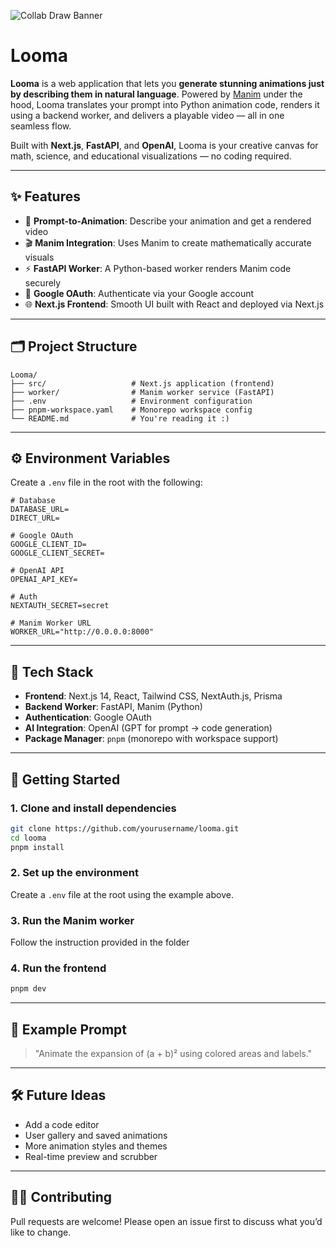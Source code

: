 
![Collab Draw Banner](https://gold-legislative-tuna-190.mypinata.cloud/ipfs/bafybeicvxkdtg6srwve5igmi7vggitwfxprcl7l2x6xqabkv6vtoziimqq)

# Looma

**Looma** is a web application that lets you **generate stunning animations just by describing them in natural language**. Powered by [Manim](https://docs.manim.community/) under the hood, Looma translates your prompt into Python animation code, renders it using a backend worker, and delivers a playable video — all in one seamless flow.

Built with **Next.js**, **FastAPI**, and **OpenAI**, Looma is your creative canvas for math, science, and educational visualizations — no coding required.

---

## ✨ Features

* 🧠 **Prompt-to-Animation**: Describe your animation and get a rendered video
* 🎬 **Manim Integration**: Uses Manim to create mathematically accurate visuals
* ⚡ **FastAPI Worker**: A Python-based worker renders Manim code securely
* 🔐 **Google OAuth**: Authenticate via your Google account
* 🌐 **Next.js Frontend**: Smooth UI built with React and deployed via Next.js

---

## 🗂️ Project Structure

```
Looma/
├── src/                   # Next.js application (frontend)
├── worker/                # Manim worker service (FastAPI)
├── .env                   # Environment configuration
├── pnpm-workspace.yaml    # Monorepo workspace config
└── README.md              # You're reading it :)
```

---

## ⚙️ Environment Variables

Create a `.env` file in the root with the following:

```env
# Database
DATABASE_URL=
DIRECT_URL=

# Google OAuth
GOOGLE_CLIENT_ID=
GOOGLE_CLIENT_SECRET=

# OpenAI API
OPENAI_API_KEY=

# Auth
NEXTAUTH_SECRET=secret

# Manim Worker URL
WORKER_URL="http://0.0.0.0:8000"
```

---

## 🧱 Tech Stack

* **Frontend**: Next.js 14, React, Tailwind CSS, NextAuth.js, Prisma
* **Backend Worker**: FastAPI, Manim (Python)
* **Authentication**: Google OAuth
* **AI Integration**: OpenAI (GPT for prompt → code generation)
* **Package Manager**: `pnpm` (monorepo with workspace support)

---

## 🚀 Getting Started

### 1. Clone and install dependencies

```bash
git clone https://github.com/yourusername/looma.git
cd looma
pnpm install
```

### 2. Set up the environment

Create a `.env` file at the root using the example above.

### 3. Run the Manim worker

Follow the instruction provided in the folder

### 4. Run the frontend

```bash
pnpm dev
```

---

## 🧪 Example Prompt

> "Animate the expansion of (a + b)² using colored areas and labels."

---

## 🛠️ Future Ideas

* Add a code editor
* User gallery and saved animations
* More animation styles and themes
* Real-time preview and scrubber


---

## 🧑‍💻 Contributing

Pull requests are welcome! Please open an issue first to discuss what you’d like to change.


